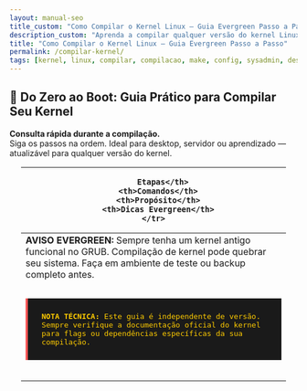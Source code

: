 ```yaml
---
layout: manual-seo
title_custom: "Como Compilar o Kernel Linux — Guia Evergreen Passo a Passo | Piolinux"
description_custom: "Aprenda a compilar qualquer versão do kernel Linux em qualquer distro. Guia universal, independente de versão, com dicas de otimização e segurança."
title: "Como Compilar o Kernel Linux — Guia Evergreen Passo a Passo"
permalink: /compilar-kernel/
tags: [kernel, linux, compilar, compilacao, make, config, sysadmin, desenvolvedor, evergreen]
---
```







<section class="post-content">

<h2>🐧 Do Zero ao Boot: Guia Prático para Compilar Seu Kernel</h2>

  <div>
    <strong> Consulta rápida durante a compilação.</strong><br>
    Siga os passos na ordem. Ideal para desktop, servidor ou aprendizado — atualizável para qualquer versão do kernel.
  </div>


<div style="overflow-x: auto; padding: 0 20px;">
  <table class="evergreen-table">
  <thead>
    <tr>
      <th>
      
        Etapas</th>
      <th>Comandos</th>
      <th>Propósito</th>
      <th>Dicas Evergreen</th>
    </tr>
  </thead>
  <tbody>
    <tr>
      <td data-label="
      
        Etapas">1.Instalando as dependências utilizando os comandos.</td>
      <td data-label="Comandos"><code>sudo apt build-dep linux</code><br><code>ou</code><br><code>sudo dnf groupinstall "Development Tools" && sudo dnf install ncurses-devel bison flex openssl-devel</code></td>
      <td data-label="Propósito">Garante que todas as libs e tools necessárias estão presentes.</td>
      <td data-label="Dicas Evergreen">Sempre comece por aqui. Adapte o comando à sua distro (apt, dnf, pacman, zypper).</td>
    </tr>
    <tr>
      <td data-label="
      
        Etapas">2. Download do código Fonte</td>
      <td data-label="Comandos"><code>wget https://cdn.kernel.org/pub/linux/kernel/v6.x/linux-6.xx.tar.xz</code><br><code>tar -xf linux-*.tar.xz && cd linux-*</code></td>
      <td data-label="Propósito">Obtém o código-fonte oficial do kernel.org.</td>
      <td data-label="Dicas Evergreen">Prefira sempre kernel.org. Evite forks não oficiais para compilação manual.</td>
    </tr>
    <tr>
      <td data-label="
      
        Etapas">3. Configurar o kernel</td>
      <td data-label="Comandos"><code>make menuconfig</code><br><code># ou</code><br><code>make defconfig</code><br><code># ou</code><br><code>cp /boot/config-$(uname -r) .config && make olddefconfig</code></td>
      <td data-label="Propósito">Define quais módulos e funcionalidades serão compilados.</td>
      <td data-label="Dicas Evergreen">Use <code>olddefconfig</code> pra manter sua config atual. <code>menuconfig</code> é interativo e poderoso.</td>
    </tr>
    <tr>
      <td data-label="
      
        Etapas">4. Compilar o kernel</td>
      <td data-label="Comandos"><code>make </code></td>
      <td data-label="Propósito">Compila o kernel e módulos usando todos os núcleos da CPU.</td>
      <td data-label="Dicas Evergreen">O <code>-j8(nproc)</code>acelera MUITO. Sem ele, pode levar horas, caso use por sua conta e risco, editei a op&ccedil;&atilde;o seguindo a documenta&ccedil;&atilde;o do Arch Linux.</td>
    </tr>
    <tr>
      <td data-label="
      
        Etapas">5. Compilar módulos</td>
      <td data-label="Comandos"><code>make modules </code></td>
      <td data-label="Propósito">Compila os módulos do kernel (drivers, filesystems, etc).</td>
      <td data-label="Dicas Evergreen">Pode ser feito junto com o passo 4 em kernels modernos.</td>
    </tr>
    <tr>
      <td data-label="
      
        Etapas">6. Instalar módulos</td>
      <td data-label="Comandos"><code>sudo make modules_install</code></td>
      <td data-label="Propósito">Copia os módulos compilados para <code>/lib/modules/</code>.</td>
      <td data-label="Dicas Evergreen">Não seja ansioso ao pular este passo.— sem módulos, seu sistema pode não bootar.</td>
    </tr>
    <tr>
      <td data-label="
      
        Etapas">7. Instalar o kernel</td>
      <td data-label="Comandos"><code>sudo make install</code></td>
      <td data-label="Propósito">Instala o kernel, System.map e config no <code>/boot/</code>.</td>
      <td data-label="Dicas Evergreen">A atualização automática do GRUB não ocorrerá; certifique-se de utilizar os comandos no terminal para atualizá-lo.</td>
    </tr>
    <tr>
      <td data-label="
      
        Etapas">8. Atualizar bootloader digite o comandos no terminal.</td>
      <td data-label="Comandos"><code>sudo update-grub</code><br><code># ou</code><br><code>sudo grub2-mkconfig -o /boot/grub2/grub.cfg</code></td>
      <td data-label="Propósito">Garante que o GRUB reconheça o novo kernel.</td>
      <td data-label="Dicas Evergreen">Caso  o  GRUB não atualizar, você não verá o novo kernel no boot.</td>
    </tr>
    <tr>
      <td data-label="
      
        Etapas">9. Reiniciar</td>
      <td data-label="Comandos"><code>sudo reboot</code></td>
      <td data-label="Propósito">Reinicia o sistema para carregar o novo kernel.</td>
      <td data-label="Dicas Evergreen">Tenha um kernel de backup no GRUB — caso algo dê errado.</td>
    </tr>
    <tr>
      <td data-label="
      
        Etapas">10. Verifique no terminal: digite os comandos.</td>
      <td data-label="Comandos"><code>uname -r</code></td>
      <td data-label="Propósito">Confirma que o novo kernel está rodando.</td>
      <td data-label="Dicas Evergreen">Se a versão não mudou, algo deu errado na instalação ou no GRUB.</td>
    </tr>
  </tbody>
</table>

<h2>Conclusão</h2>

<p>
 Compilar seu kernel não é vaidade é liberdade com responsabilidade.
</p>


</div>


<blockquote style="background: #1a1a1a; padding: 20px; border-left: 4px solid #00ff9d; margin: 2rem; font-family: monospace; color: #e0e0e0;">
  <strong>AVISO EVERGREEN:</strong> Sempre tenha um kernel antigo funcional no GRUB. Compilação de kernel pode quebrar seu sistema. Faça em ambiente de teste ou backup completo antes.
</blockquote>


<blockquote style="background: #1a1a1a; padding: 1.5rem; border-left: 4px solid #ff5555; margin: 2rem 0; font-family: monospace; color: #ffcc00;">
  <strong>NOTA TÉCNICA:</strong> Este guia é independente de versão. Sempre verifique a documentação oficial do kernel para flags ou dependências específicas da sua compilação.
</blockquote>

</section>

<script type="application/ld+json">
{
  "@context": "https://schema.org",
  "@type": "TechArticle",
  "headline": "Como Compilar o Kernel Linux — Guia Evergreen Passo a Passo",
  "description": "Aprenda a compilar qualquer versão do kernel Linux em qualquer distro. Guia universal, independente de versão, com dicas de otimização e segurança.",
  "articleBody": "Este guia ensina como compilar o kernel Linux do zero: desde a instalação das dependências necessárias, download do código-fonte no kernel.org, configuração via 'make menuconfig' ou 'make defconfig', compilação paralela com 'make -j$(nproc)', instalação dos módulos e do kernel com 'make modules_install install', até a atualização do bootloader (GRUB ou systemd-boot). Inclui dicas de otimização para seu hardware, segurança (como desativar módulos desnecessários) e rollback em caso de falha.",
  "inLanguage": "pt-BR",
  "url": "{{ page.url | absolute_url }}",
  "mainEntityOfPage": {
    "@type": "WebPage",
    "@id": "{{ page.url | absolute_url }}"
  },
  "author": {
    "@type": "Person",
    "name": "Equipe piolinux",
    "url": "https://piolinux.com/author/equipe/"
  },
  "publisher": {
    "@type": "Organization",
    "name": "Piolinux",
    "logo": {
      "@type": "ImageObject",
      "url": "https://piolinux.com/logo-512.png",
      "width": 512,
      "height": 512
    }
  },
  "datePublished": "{{ page.date | date_to_rfc3339 }}",
  "dateModified": "{{ page.last_modified_at | date_to_rfc3339 }}"
}
</script>
